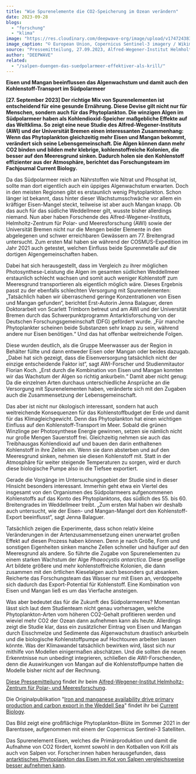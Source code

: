 ```yaml
---
title: "Wie Spurenelemente die CO2-Speicherung im Ozean verändern"
date: 2023-09-28
blogs: 
  - "forschung"
  - "klima"
image: "https://res.cloudinary.com/deepwave-org/image/upload/v1747243830/deepwave.org/Massive_phytoplankton_bloom_in_the_Barents_Sea_Copernicus-scaled.jpg"
image_caption: "© European Union, Copernicus Sentinel-3 imagery / Wikimedia Commons"
source: "Pressemitteilung, 27.09.2023, Alfred-Wegener-Institut Helmholtz-Zentrum für Polar- und Meeresforschung"
author: "DEEPWAVE"
related: 
  - "/salpen-duengen-das-suedpolarmeer-effektiver-als-krill/"
---
```


**Eisen und Mangan beeinflussen das Algenwachstum und damit auch den Kohlenstoff-Transport im Südpolarmeer**

**\[27. September 2023\] Der richtige Mix von Spurenelementen ist entscheidend für eine gesunde Ernährung. Diese Devise gilt nicht nur für Menschen, sondern auch für das Phytoplankton. Die winzigen Algen im Südpolarmeer haben als Kohlendioxid-Speicher maßgebliche Effekte auf das Weltklima. So zeigt eine neue Studie des Alfred-Wegener-Instituts (AWI) und der Universität Bremen einen interessanten Zusammenhang: Wenn das Phytoplankton gleichzeitig mehr Eisen und Mangan bekommt, verändert sich seine Lebensgemeinschaft. Die Algen können dann mehr CO2 binden und bilden mehr klebrige, kohlenstoffreiche Kolonien, die besser auf den Meeresgrund sinken. Dadurch holen sie den Kohlenstoff effizienter aus der Atmosphäre, berichtet das Forschungsteam im Fachjournal Current Biology.**

Da das Südpolarmeer reich an Nährstoffen wie Nitrat und Phosphat ist, sollte man dort eigentlich auch ein üppiges Algenwachstum erwarten. Doch in den meisten Regionen gibt es erstaunlich wenig Phytoplankton. Schon länger ist bekannt, dass hinter dieser Wachstumsschwäche vor allem ein kräftiger Eisen-Mangel steckt, teilweise ist aber auch Mangan knapp. Ob das auch für das südliche Weddellmeer gilt, wusste bisher allerdings niemand. Nun aber haben Forschende des Alfred-Wegener-Instituts, Helmholtz-Zentrum für Polar- und Meeresforschung (AWI) sowie der Universität Bremen nicht nur die Mengen beider Elemente in den abgelegenen und schwer erreichbaren Gewässern am 77. Breitengrad untersucht. Zum ersten Mal haben sie während der COSMUS-Expedition im Jahr 2021 auch getestet, welchen Einfluss beide Spurenmetalle auf die dortigen Algengemeinschaften haben.

Dabei hat sich herausgestellt, dass im Vergleich zu ihrer möglichen Photosynthese-Leistung die Algen im gesamten südlichen Weddellmeer erstaunlich schlecht wachsen und somit auch weniger Kohlenstoff zum Meeresgrund transportieren als eigentlich möglich wäre. Dieses Ergebnis passt zu der ebenfalls schlechten Versorgung mit Spurenelementen: „Tatsächlich haben wir überraschend geringe Konzentrationen von Eisen und Mangan gefunden“, berichtet Erst-Autorin Jenna Balaguer, deren Doktorarbeit von Scarlett Trimborn betreut und am AWI und der Universität Bremen durch das Schwerpunktprogramm Antarktisforschung von der Deutschen Forschungsgemeinschaft (DFG) gefördert wurde. „Für manche Phytoplankter scheinen beide Substanzen sehr knapp zu sein, während andere nur Eisen benötigen.“ Und das hat offenbar weitreichende Folgen.

Diese wurden deutlich, als die Gruppe Meerwasser aus der Region in Behälter füllte und dann entweder Eisen oder Mangan oder beides dazugab. „Dabei hat sich gezeigt, dass die Eisenversorgung tatsächlich nicht der einzige entscheidende Faktor ist“, sagt AWI-Forscher und Studienmitautor Florian Koch. „Erst durch die Kombination von Eisen und Mangan konnten wir das Wachstum der Algen so richtig ankurbeln.“ Damit aber nicht genug: Da die einzelnen Arten durchaus unterschiedliche Ansprüche an die Versorgung mit Spurenelementen haben, veränderte sich mit den Zugaben auch die Zusammensetzung der Lebensgemeinschaft.

Das aber ist nicht nur ökologisch interessant, sondern hat auch weitreichende Konsequenzen für das Kohlenstoffbudget der Erde und damit für das Klimagleichgewicht. Denn das Phytoplankton hat einen wichtigen Einfluss auf den Kohlenstoff-Transport im Meer. Sobald die grünen Winzlinge per Photosynthese Energie gewinnen, setzen sie nämlich nicht nur große Mengen Sauerstoff frei. Gleichzeitig nehmen sie auch das Treibhausgas Kohlendioxid auf und bauen den darin enthaltenen Kohlenstoff in ihre Zellen ein. Wenn sie dann absterben und auf den Meeresgrund sinken, nehmen sie diesen Kohlenstoff mit. Statt in der Atmosphäre für weiter steigende Temperaturen zu sorgen, wird er durch diese biologische Pumpe also in die Tiefsee exportiert.

Gerade die Vorgänge im Untersuchungsgebiet der Studie sind in dieser Hinsicht besonders interessant. Immerhin geht etwa ein Viertel des insgesamt von den Organismen des Südpolarmeers aufgenommenen Kohlenstoffs auf das Konto des Phytoplanktons, das südlich des 55. bis 60. Breitengrades im Weddellmeer treibt. „Zum ersten Mal haben wir deshalb auch untersucht, wie der Eisen- und Mangan-Mangel dort den Kohlenstoff-Export beeinflusst“, sagt Jenna Balaguer.

Tatsächlich zeigen die Experimente, dass schon relativ kleine Veränderungen in der Artenzusammensetzung einen unerwartet großen Effekt auf diesen Prozess haben können. Denn je nach Größe, Form und sonstigen Eigenheiten sinken manche Zellen schneller und häufiger auf den Meeresgrund als andere. So führte die Zugabe von Spurenelementen zu einem starken Wachstum der Alge _Phaeocystis antarctica_. Diese gesellige Art bildete größere und mehr kohlenstoffreiche Kolonien, die dann zusammen mit den örtlichen Kieselalgen auch besonders gut absanken. Reicherte das Forschungsteam das Wasser nur mit Eisen an, verdoppelte sich dadurch das Export-Potential für Kohlenstoff. Eine Kombination von Eisen und Mangan ließ es um das Vierfache ansteigen.

Was aber bedeutet das für die Zukunft des Südpolarmeeres? Momentan lässt sich laut dem Studienteam nicht genau vorhersagen, welche Phytoplankton-Arten vom höheren CO2-Gehalt profitieren werden und wieviel mehr CO2 der Ozean dann aufnehmen kann als heute. Allerdings zeigt die Studie klar, dass ein zusätzlicher Eintrag von Eisen und Mangan durch Eisschmelze und Sedimente das Algenwachstum drastisch ankurbeln und die biologische Kohlenstoffpumpe auf Hochtouren arbeiten lassen könnte. Was der Klimawandel tatsächlich bewirken wird, lässt sich nur mithilfe von Modellen einigermaßen abschätzen. Und die sollten die neuen Erkenntnisse nun unbedingt integrieren, schließen die AWI-Forschenden, denn die Auswirkungen von Mangan auf die Kohlenstoffpumpe hatten die Modelle bisher nicht auf der Rechnung.

[Diese Pressemitteilung](https://www.awi.de/ueber-uns/service/presse/presse-detailansicht/wie-spurenelemente-die-co2-speicherung-im-ozean-veraendern.html) findet ihr beim [Alfred-Wegener-Institut Helmholtz-Zentrum für Polar- und Meeresforschung](https://www.awi.de/).

Die Originalpublikation "[Iron and manganese availability drive primary production and carbon export in the Weddell Sea](https://papers.ssrn.com/sol3/papers.cfm?abstract_id=4342993)" findet ihr bei [Current Biology](https://www.cell.com/current-biology/home).

Das Bild zeigt eine großflächige Phytoplankton-Blüte im Sommer 2021 in der Barentssee, aufgenommen mit einem der Copernicus Sentinel-3 Satelliten.

Das Spurenelement Eisen, welches die Primärproduktion und damit die Aufnahme von CO2 fördert, kommt sowohl in den Kotballen von Krill als auch von Salpen vor. Forscher:innen haben herausgefunden, dass [antarktisches Phytoplankton das Eisen im Kot von Salpen vergleichsweise besser aufnehmen kann](https://www.deepwave.org/salpen-duengen-das-suedpolarmeer-effektiver-als-krill/).

